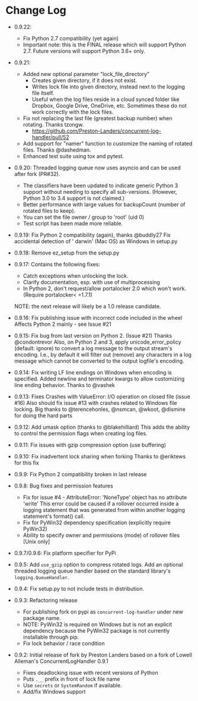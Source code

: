 # Change Log

- 0.9.22:
  - Fix Python 2.7 compatibility (yet again)
  - Important note: this is the FINAL release which will support Python 2.7. 
    Future versions will support Python 3.6+ only. 

- 0.9.21:
  - Added new optional parameter "lock_file_directory"
    - Creates given directory, if it does not exist.
    - Writes lock file into given directory, instead next to the logging file itself.
    - Useful when the log files reside in a cloud synced folder like Dropbox, Google Drive,
        OneDrive, etc. Sometimes these do not work correctly with the lock files.
  - Fix not replacing the last file (greatest backup number) when rotating. Thanks tzongw.
    - <https://github.com/Preston-Landers/concurrent-log-handler/pull/52> 
  - Add support for "namer" function to customize the naming of rotated files. Thanks @dashedman.
  - Enhanced test suite using tox and pytest.

- 0.9.20: Threaded logging queue now uses asyncio and can be used after fork (PR#32).
  - The classifiers have been updated to indicate generic Python 3 support without needing to
      specify all sub-versions. (However, Python 3.0 to 3.4 support is not claimed.)
  - Better performance with large values for backupCount (number of rotated files to keep).
  - You can set the file owner / group to 'root' (uid 0)
  - Test script has been made more reliable.

- 0.9.19: Fix Python 2 compatibility (again), thanks @buddly27 Fix accidental detection of '
  darwin' (Mac OS) as Windows in setup.py

- 0.9.18: Remove ez_setup from the setup.py

- 0.9.17: Contains the following fixes:
  - Catch exceptions when unlocking the lock.
  - Clarify documentation, esp. with use of multiprocessing
  - In Python 2, don't request/allow portalocker 2.0 which won't work.  (Require portalocker<
      =1.7.1)

  NOTE: the next release will likely be a 1.0 release candidate.

- 0.9.16: Fix publishing issue with incorrect code included in the wheel Affects Python 2 mainly -
  see Issue #21

- 0.9.15: Fix bug from last version on Python 2. (Issue #21) Thanks @condontrevor Also, on Python 2
  and 3, apply unicode_error_policy (default: ignore) to convert a log message to the output
  stream's encoding. I.e., by default it will filter out (remove) any characters in a log message
  which cannot be converted to the output logfile's encoding.

- 0.9.14: Fix writing LF line endings on Windows when encoding is specified. Added newline and
  terminator kwargs to allow customizing line ending behavior. Thanks to @vashek

- 0.9.13: Fixes Crashes with ValueError: I/O operation on closed file (issue #16)
  Also should fix issue #13 with crashes related to Windows file locking. Big thanks to
  @terencehonles, @nsmcan, @wkoot, @dismine for doing the hard parts

- 0.9.12: Add umask option (thanks to @blakehilliard)
  This adds the ability to control the permission flags when creating log files.

- 0.9.11: Fix issues with gzip compression option (use buffering)

- 0.9.10: Fix inadvertent lock sharing when forking Thanks to @eriktews for this fix

- 0.9.9: Fix Python 2 compatibility broken in last release

- 0.9.8: Bug fixes and permission features
  - Fix for issue #4 - AttributeError: 'NoneType' object has no attribute 'write' This error could
      be caused if a rollover occurred inside a logging statement that was generated from within
      another logging statement's format() call.
  - Fix for PyWin32 dependency specification (explicitly require PyWin32)
  - Ability to specify owner and permissions (mode) of rollover files [Unix only]

- 0.9.7/0.9.6: Fix platform specifier for PyPi

- 0.9.5: Add `use_gzip` option to compress rotated logs. Add an optional threaded logging queue
  handler based on the standard library's `logging.QueueHandler`.

- 0.9.4: Fix setup.py to not include tests in distribution.

- 0.9.3: Refactoring release
  - For publishing fork on pypi as `concurrent-log-handler` under new package name.
  - NOTE: PyWin32 is required on Windows but is not an explicit dependency because the PyWin32
      package is not currently installable through pip.
  - Fix lock behavior / race condition

- 0.9.2: Initial release of fork by Preston Landers based on a fork of Lowell Alleman's
  ConcurrentLogHandler 0.9.1
  - Fixes deadlocking issue with recent versions of Python
  - Puts `.__` prefix in front of lock file name
  - Use `secrets` or `SystemRandom` if available.
  - Add/fix Windows support

